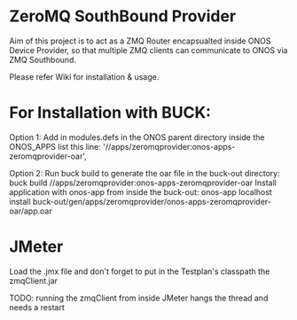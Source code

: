 # ZeroMQ SouthBound Provider

Aim of this project is to act as a ZMQ Router encapsualted inside ONOS Device Provider, so that multiple ZMQ clients can communicate to ONOS via ZMQ Southbound.

Please refer Wiki for installation & usage.

# For Installation with BUCK:

Option 1:
	Add in modules.defs in the ONOS parent directory inside the ONOS_APPS list this line:
		'//apps/zeromqprovider:onos-apps-zeromqprovider-oar',

Option 2:
	Run buck build to generate the oar file in the buck-out directory:
		buck build //apps/zeromqprovider:onos-apps-zeromqprovider-oar
	Install application with onos-app from inside the buck-out:
		onos-app localhost install buck-out/gen/apps/zeromqprovider/onos-apps-zeromqprovider-oar/app.oar

# JMeter

Load the .jmx file and don't forget to put in the Testplan's classpath the zmqClient.jar

TODO: running the zmqClient from inside JMeter hangs the thread and needs a restart